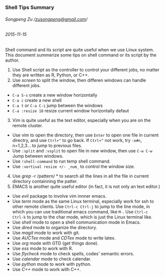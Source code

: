 ### Shell Tips Summary
###### Songpeng Zu /zusongpeng@gmail.com/
###### 2015-11-15

Shell command and its script are quite useful when we use Linux system. This document summerize some tips on shell command or its script by the author.

1. Use Shell script as the controller to control your different jobs, no matter they are written as R, Python, or C++.
2. Use _screen_ to split the window, then differen windows can handle different jobs.
  * ```C-a S-s``` create a new window horizontally
  * ```C-a c``` create a new shell
  * ```C-a t``` or ```C-a C-i``` jump between the windows
  * ```C-a :resize 10``` resize current window horizontally defaut
3. Vim is quite useful as the text editor, especially when you are on the remote cluster.
  * Use vim to open the directory, then use ```Enter``` to open one file in current directry, and use ```Ctrl+^``` to go back.
    If ```Ctrl+^``` not work, try ```:e#n```, n=1,2,3... to jump to previous files.
  * Use ```:split``` and ```:vsplit``` to open file in new window, then use ```C-w C-w``` Jump between windows.
  * Use ```!shell-command``` to run temp shell command.
  * Use ```:vertival resize +/- _num_```  to control the window size.
4. Use _grep_ -r /pattern/ * to search all the lines in all the file in current directory containning the patter.
5. EMACS is another quite useful editor (in fact, it is not only an text editor.)
  * Use _evil_ package to involve vim innner emacs.
  * Use _term_ mode as the same Linux terminal, especially work for ssh to other remote clients.
    Use ```Ctrl-c Ctrl-j``` to jump to the line mode, in which you can use traditional emacs command, like ```M-```.
    Use ```Ctrl-c Ctrl-k``` to jump to the char mode, which is just the Linux terminal like.
  * Use _shell_ mode to open a shell communication mode in Emacs.
  * Use _dired_ mode to organize the directory.
  * Use _magit_ mode to work with git.   
  * Use _AUCTex_ mode and _CDTex_ mode to write latex.
  * Use _org_ mode with GTD (get things done).
  * Use _ess_ mode to work with R.
  * Use _flycheck_ mode to check spells, codes' semantic errors.
  * Use _calendar_ mode to check calendar.
  * Use _python_ mode to work with python.
  * Use _C++_ mode to work with C++.
